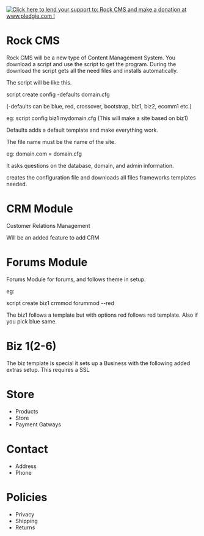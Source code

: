 <a href='http://www.pledgie.com/campaigns/21192'><img alt='Click here to lend your support to: Rock CMS and make a donation at www.pledgie.com !' src='http://www.pledgie.com/campaigns/21192.png?skin_name=chrome' border='0' /></a>

Rock CMS
========

Rock CMS will be a new type of Content Management System. You download a script and use the script to get the program. 
During the download the script gets all the need files and installs automatically.

The script will be like this.

script create config -defaults domain.cfg

(-defaults can be blue, red, crossover, bootstrap, biz1, biz2, ecomm1 etc.)

eg: script config biz1 mydomain.cfg (This will make a site based on biz1)

Defaults adds a default template and make everything work.

The file name must be the name of the site.

eg: domain.com = domain.cfg

It asks questions on the database, domain, and admin information.

creates the configuration file and downloads all files frameworks templates needed.


CRM Module
==========
Customer Relations Management

Will be an added feature to add CRM 



Forums Module
=============

Forums Module for forums, and follows theme in setup.

eg:

script create biz1 crmmod forummod --red 

The biz1 follows a template but with options red follows red template. Also if you pick blue same.


Biz 1(2-6)
==========

The biz template is special it sets up a Business with the following added extras setup.
This requires a SSL 

# Store
* Products
* Store
* Payment Gatways

# Contact
* Address
* Phone

# Policies
* Privacy
* Shipping
* Returns

